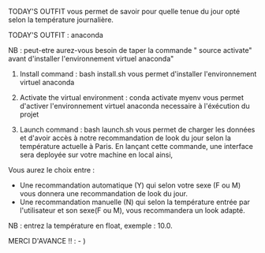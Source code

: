 TODAY'S OUTFIT vous permet de savoir pour quelle tenue du jour opté selon la température journalière. 

TODAY'S OUTFIT : anaconda 

NB : peut-etre aurez-vous besoin de taper la commande " source activate" avant d'installer l'environnement virtuel anaconda"

1. Install command : bash install.sh 
vous permet d'installer l'environnement virtuel anaconda 

2. Activate the virtual environment : conda activate myenv 
vous permet d'activer l'environnement virtuel anaconda necessaire à l'éxécution du projet

3. Launch command : bash launch.sh vous permet de charger les données et d'avoir accès à notre recommandation de look du jour selon la température actuelle à Paris. 
En lançant cette commande, une interface sera deployée sur votre machine en local ainsi, 

Vous aurez le choix entre : 
- Une recommandation automatique (Y) qui selon votre sexe (F ou M) vous donnera une recommandation de look du jour.
- Une recommandation manuelle (N) qui selon la température entrée par l'utilisateur et son sexe(F ou M), vous recommandera un look adapté.

NB : entrez la température en float, exemple : 10.0.

MERCI D'AVANCE !! : - ) 
